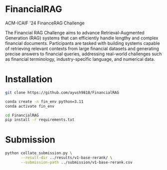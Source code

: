 # FinancialRAG
ACM-ICAIF '24 FinanceRAG Challenge

The Financial RAG Challenge aims to advance Retrieval-Augmented Generation (RAG) systems that can efficiently handle lengthy and complex financial documents. Participants are tasked with building systems capable of retrieving relevant contexts from large financial datasets and generating precise answers to financial queries, addressing real-world challenges such as financial terminology, industry-specific language, and numerical data.

# Installation

```bash
git clone https://github.com/ayush9818/FinancialRAG

conda create -n fin_env python=3.11
conda activate fin_env

cd FinancialRAG
pip install -r requirements.txt
```


# Submission

```bash
python collate_submission.py \
       --result-dir ../results/v1-base-rerank/ \
       --submission-path ../submission/v1-base-rerank.csv
```